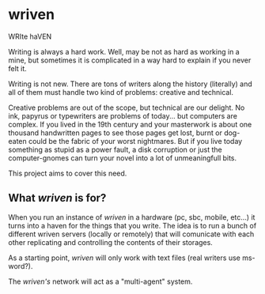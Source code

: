 # wriven
WRIte haVEN

Writing is always a hard work. Well, may be not as hard as working in a mine, but sometimes it is complicated in a way hard to explain if you never felt it.

Writing is not new. There are tons of writers along the history (literally) and all of them must handle two kind of problems: creative and technical.

Creative problems are out of the scope, but technical are our delight. No ink, papyrus or typewriters are problems of today... but computers are complex. If you lived in the 19th century and your masterwork is about one thousand handwritten pages to see those pages get lost, burnt or dog-eaten could be the fabric of your worst nightmares. But if you live today something as stupid as a power fault, a disk corruption or just the computer-gnomes can turn your novel into a lot of unmeaningfull bits.

This project aims to cover this need.

What *wriven* is for?
---------------------

When you run an instance of *wriven* in a hardware (pc, sbc, mobile, etc...) it turns into a haven for the things that you write. The idea is to run a bunch of different wriven servers (locally or remotely) that will comunicate with each other replicating and controlling the contents of their storages.

As a starting point, *wriven* will only work with text files (real writers use ms-word?).

The *wriven's* network will act as a "multi-agent" system.
